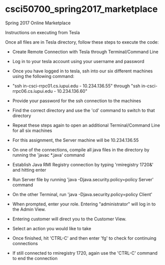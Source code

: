 # csci50700_spring2017_marketplace
Spring 2017 Online Marketplace

Instructions on executing from Tesla

Once all files are in Tesla directory, follow these steps to execute the code:

- Create Remote Connection with Tesla through Terminal/Command Line

- Log in to your tesla account using your username and password

- Once you have logged in to tesla, ssh into our six different machines using the following command:

- "ssh in-csci-rrpc01.cs.iupui.edu - 10.234.136.55" through "ssh in-csci-rrpc06.cs.iupui.edu - 10.234.136.60"

- Provide your password for the ssh connection to the machines

- Find the correct directory and use the 'cd' command to switch to that directory

- Repeat these steps again to open an additional Terminal/Command Line for all six machines

- For this assignment, the Server machine will be 10.234.136.55

- On one of the connections, compile all java files in the directory by running the 'javac *.java' command

- Establish Java RMI Registry connection by typing 'rmiregistry 1720&' and hitting enter

- Run Server file by running 'java -Djava.security.policy=policy Server' command

- On the other Terminal, run 'java -Djava.security.policy=policy Client'

- When prompted, enter your role. Entering "administrator" will log in to the Admin View. 

- Entering customer will direct you to the Customer View.

- Select an action you would like to take

- Once finished, hit 'CTRL-C' and then enter 'fg' to check for continuing connections

- If still connected to rmiregistry 1720, again use the 'CTRL-C' command to end the connection



